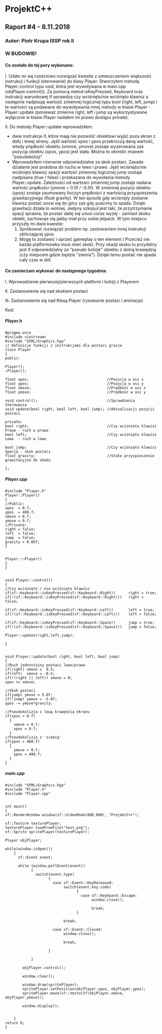 # ProjektC++
## Raport #4 - 8.11.2018
### Autor: Piotr Krupa ISSP rok II

### W BUDOWIE!

#### Co zostało do tej pory wykonane:
 I. Udało mi się cześciowo rozwiązać kwestie z umieszczeniem większość instrukcji i funkcji (sterowanie) do klasy Player.
    Stworzyłem metodę Player::control typu void, która jest wywoływana w main.cpp (objPlayer.control()). Za pomocą metod
    isKeyPressed, Keyboard oraz instrukcji warunkowej if sprawdza czy wciśnięto/nie wciśnięto klawisz a następnie nadpisuję 
    wartość zmiennej logicznej typu bool (right, left, jump) i te wartości są podawane do wywoływania innej metody w klasie 
    Player - Player::update (ponieważ zmienne right, left i jump są wykorzystywane wyłącznie w klasie Player nadałem im
    prawo dostępu private).
    
    
 II. Do metody Player::update wprowadziłem:
   + dwie instrukcje if, które mają nie pozwolić obiektowi wyjść poza ekran z dołu i lewej strony.
     Jęśli wartość xpos i ypos przekroczą daną wartość, wtedy prędkość obiektu (xmove, ymove) 
     zostaje wyzerowana zaś pozycja obiektu (xpos, ypos) jest stała. Można to określić mianem
     "pseudokolizji"
   + Wprowadziłem równanie odpowiedzialne za skok postaci. Zasada działanie jest podobna do
     ruchu w lewo i prawo. Jęśli wciśnięto/nie wciśnięto klawisz spacji wartość zmiennej 
     logicznej jump zostaje nadpisana (true / false) i przekazana do wywołania metody
     Player::update. Zależności od wartości zmiennej jump zostaje nadana wartość prędkości 
     (ymove = 0.5f / -0.5f). W zmiennej pozycji obiektu (ypos) zostaje zsumowany iloczyn 
     prędkości z wartością przyspieszenia grawitacyjnego (float gravity). W ten sposób
     gdy wciśnięty zostanie klawisz postać unosi się do góry zaś gdy puścimy to spada.
     Dzięki grawitacji działa to wolniej. Jedyny szkopuł jest taki, że przytrzymanie
     spacji sprawia, że postać dalej się unosi coraz wyżej - zamiast skoku obiekt, zachowuje
     się jakby miał przy sobie jetpack.
     W tym miejscu przyszły mi dwie kwestie:
     1. Spróbować rozwiązać problem np. zastowaniem innej instrukcji obliczającej ypos
     2. Mogę to zostawić i oprzeć gameplay o ten element ( Przecież nie każda platformówka
        musi mieć skok).
     Przy okazji skoku tu przydatny jest if odpowiedzialny za "pseudo kolizje" obiektu
     z dolną krawędzią (czy miejscem gdzie będzie "ziemia"). Dzięki temu postać nie spada 
     cały czas w dół.
 
#### Co zamierzam wykonać do następnego tygodnia:
  I. Wprowadzenie pierwszej/pierwszych platform i kolizji z Playerem
  
  
  II. Zastanowienie się nad skokiem postaci 
  
  
  III. Zastanowienie się nad Klasą Player (rysowanie postaci i animacje)
  
  Kod:
  ##### Player.h
  ```
#pragma once
#include <iostream>
#include "SFML/Graphics.hpp"
// Definicje funkcji z instrukcjami dla postaci gracza
class Player
{
 public:
  
  Player();
  ~Player();
  
  float xpos;                                    //Pozycja w osi x
  float ypos;                                    //Pozycja w osi y
  float xmove;                                   //Prędkość w osi x
  float ymove;                                   //Prędkość w osi y
  
  void control();                                //Sprawdzenia Sterowania
  void update(bool right, bool left, bool jump); //Aktualizacji pozycji postaci 
 
 private:
  bool right;                                    //Czy wciśnieto klawisz Prawo - ruch w prawo
  bool left;                                     //Czy wciśnięto klawisz Lewo  - ruch w lewo

  bool jump;                                     //Czy wciśnięto klawisz Spacja - skok postaci
  float gravity;                                 //Stałe przyspieszenie grawitacyjne do skoku
  
};
  ```
  
  ##### Player.cpp
  ```
#include "Player.h"
Player::Player()
{
 //Public:
 xpos  = 0.f;
 ypos  = 480.f;
 xmove = 0.f;
 ymove = 0.f;
 //Private:
 right = false;
 left  = false;
 jump  = false;
 gravity = 0.05f;
}


Player::~Player()
{
}


void Player::control()
{
 //Czy wciśnięto / nie wciśnięto klawisz
 if(sf::Keyboard::isKeyPressed(sf::Keyboard::Right))      right = true;
 if(!(sf::Keyboard::isKeyPressed(sf::Keyboard::Right)))   right = false;

 if(sf::Keyboard::isKeyPressed(sf::Keyboard::Left))       left = true;
 if(!(sf::Keyboard::isKeyPressed(sf::Keyboard::Left)))    left = false;

 if(sf::Keyboard::isKeyPressed(sf::Keyboard::Space))      jump = true;
 if(!(sf::Keyboard::isKeyPressed(sf::Keyboard::Space)))   jump = false;

 Player::update(right,left,jump);

}


void Player::update(bool right, bool left, bool jump)
{ 
  //Ruch jednostajny postaci lewo/prawo
  if(right) xmove =  0.5; 
  if(left)  xmove = -0.5; 
  if(!(right || left)) xmove = 0;
  xpos += xmove;
  
  //Skok postaci   
  if(jump) ymove = 5.0f;
  if(!jump) ymove = -5.0f;
  ypos -= ymove*gravity;
   
  //Pseudokolizja z lewą krawędzią ekranu
  if(xpos < 0.f)
    {
      xmove = 0.f;
      xpos = 0.f;
    }
  //Pseudokolizja z 'ziemią' 
  if(ypos > 480.f)
    {
      ymove = 0.f;
      ypos = 480.f;
    }
}

  ```
  
  ##### main.cpp
  ```
  #include "SFML/Graphics.hpp"
#include "Player.h"
#include "Player.cpp"


int main()
{
 sf::RenderWindow window(sf::VideoMode(800,600), "ProjektC++");
 
 sf::Texture texturePlayer;
 texturePlayer.loadFromFile("test.png");
 sf::Sprite spritePlayer(texturePlayer);

 Player objPlayer;
 
 while(window.isOpen())
      {
        sf::Event event;
 
        while (window.pollEvent(event))
              {
                switch(event.type)
                      {
                        case sf::Event::KeyReleased:
                             switch(event.key.code)
                                   {
                                     case sf::Keyboard::Escape:
                                          window.close();

                                          break; 
                                   }
                             
                             break;                               
                        
                        case sf::Event::Closed:
                             window.close();

                             break;
 
                      } 
 
              }
     
          objPlayer.control();

          window.clear();

          window.draw(spritePlayer);
          spritePlayer.setPosition(objPlayer.xpos, objPlayer.ypos);
          spritePlayer.move(sf::Vector2f(objPlayer.xmove, objPlayer.ymove));

          window.display();
          

      }
return 0;
}
  
  ```
